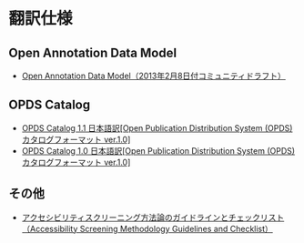 # 翻訳仕様
## Open Annotation Data Model

- [Open Annotation Data Model（2013年2月8日付コミュニティドラフト）](https://kzakza.github.io/trl/open-annotation/cd/core/20130208/index.html)


## OPDS Catalog

- [OPDS Catalog 1.1 日本語訳[Open Publication Distribution System (OPDS) カタログフォーマット ver.1.0]](https://kzakza.github.io/trl/opds/opds1_1_jpn.html)
- [OPDS Catalog 1.0 日本語訳[Open Publication Distribution System (OPDS) カタログフォーマット ver.1.0]](https://kzakza.github.io/trl/opds/opds1_0_jpn.html)

## その他

- [アクセシビリティスクリーニング方法論のガイドラインとチェックリスト（Accessibility Screening Methodology Guidelines and Checklist）](https://kzakza.github.io/trl/a11y/a11y_smgc/accessibility-screening-methodology-guidelines-and-checklist.html)
